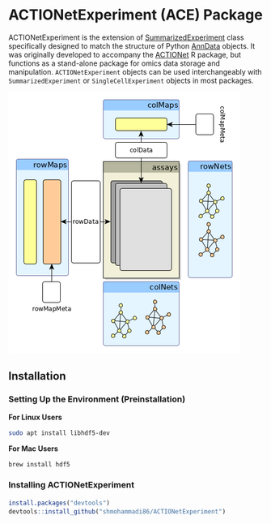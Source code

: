 # ACTIONetExperiment (ACE) Package
ACTIONetExperiment is the extension of [SummarizedExperiment](https://bioconductor.org/packages/release/bioc/html/SummarizedExperiment.html) class specifically designed to match the structure of Python [AnnData](https://anndata.readthedocs.io/en/latest/) objects. It was originally developed to accompany the [ACTIONet](https://github.com/shmohammadi86/ACTIONet/tree/R-release/) R package, but functions as a stand-alone package for omics data storage and manipulation. `ACTIONetExperiment` objects can be used interchangeably with `SummarizedExperiment` or `SingleCellExperiment` objects in most packages.

![Diagram](ACE_diagram.png)

## Installation
### Setting Up the Environment (Preinstallation)
**For Linux Users** 
```bash
sudo apt install libhdf5-dev
```

**For Mac Users** 

```bash
brew install hdf5
```

### Installing ACTIONetExperiment
```r
install.packages("devtools")
devtools::install_github("shmohammadi86/ACTIONetExperiment")

```

